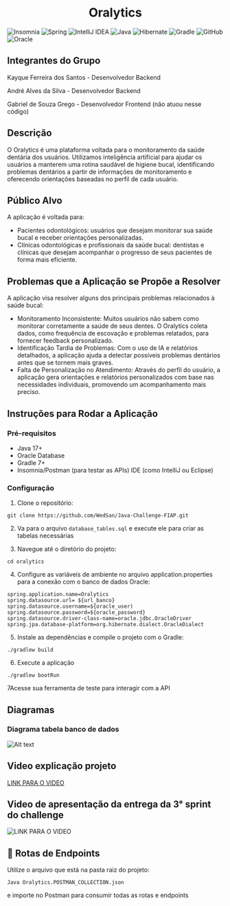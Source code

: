 <h1 align="center">Oralytics</h1>


![Insomnia](https://img.shields.io/badge/Insomnia-black?style=for-the-badge&logo=insomnia&logoColor=5849BE)
![Spring](https://img.shields.io/badge/spring-%236DB33F.svg?style=for-the-badge&logo=spring&logoColor=white)
![IntelliJ IDEA](https://img.shields.io/badge/IntelliJIDEA-000000.svg?style=for-the-badge&logo=intellij-idea&logoColor=white)
![Java](https://img.shields.io/badge/java-%23ED8B00.svg?style=for-the-badge&logo=openjdk&logoColor=white)
![Hibernate](https://img.shields.io/badge/Hibernate-59666C?style=for-the-badge&logo=Hibernate&logoColor=white)
![Gradle](https://img.shields.io/badge/Gradle-02303A.svg?style=for-the-badge&logo=Gradle&logoColor=white)
![GitHub](https://img.shields.io/badge/github-%23121011.svg?style=for-the-badge&logo=github&logoColor=white)
![Oracle](https://img.shields.io/badge/Oracle-F80000?style=for-the-badge&logo=oracle&logoColor=white)

## Integrantes do Grupo

Kayque Ferreira dos Santos - Desenvolvedor Backend

André Alves da Silva - Desenvolvedor Backend

Gabriel de Souza Grego - Desenvolvedor Frontend (não atuou nesse código)



## Descrição

O Oralytics é uma plataforma voltada para o monitoramento da saúde dentária dos usuários. Utilizamos inteligência artificial para ajudar os usuários a manterem uma rotina saudável de higiene bucal, identificando problemas dentários a partir de informações de monitoramento e oferecendo orientações baseadas no perfil de cada usuário.

## Público Alvo

A aplicação é voltada para:

- Pacientes odontológicos: usuários que desejam monitorar sua saúde bucal e receber orientações personalizadas.
- Clínicas odontológicas e profissionais da saúde bucal: dentistas e clínicas que desejam acompanhar o progresso de seus pacientes de forma mais eficiente.

## Problemas que a Aplicação se Propõe a Resolver

A aplicação visa resolver alguns dos principais problemas relacionados à saúde bucal:

- Monitoramento Inconsistente: Muitos usuários não sabem como monitorar corretamente a saúde de seus dentes. O Oralytics coleta dados, como frequência de escovação e problemas relatados, para fornecer feedback personalizado.
- Identificação Tardia de Problemas: Com o uso de IA e relatórios detalhados, a aplicação ajuda a detectar possíveis problemas dentários antes que se tornem mais graves.
- Falta de Personalização no Atendimento: Através do perfil do usuário, a aplicação gera orientações e relatórios personalizados com base nas necessidades individuais, promovendo um acompanhamento mais preciso.

## Instruções para Rodar a Aplicação

### Pré-requisitos

- Java 17+
- Oracle Database
- Gradle 7+
- Insomnia/Postman (para testar as APIs)
IDE (como IntelliJ ou Eclipse)

### Configuração

1. Clone o repositório:

```
git clone https://github.com/WedSan/Java-Challenge-FIAP.git
```
2. Va para o arquivo `database_tables.sql` e execute ele para criar as tabelas necessárias


3. Navegue até o diretório do projeto:

```
cd oralytics
```

4. Configure as variáveis de ambiente no arquivo application.properties para a conexão com o banco de dados Oracle:

```
spring.application.name=Oralytics
spring.datasource.url= ${url_banco}
spring.datasource.username=${oracle_user)
spring.datasource.password=${oracle_password}
spring.datasource.driver-class-name=oracle.jdbc.OracleDriver
spring.jpa.database-platform=org.hibernate.dialect.OracleDialect
```

5. Instale as dependências e compile o projeto com o Gradle:

```
./gradlew build
```

6. Execute a aplicação

```
./gradlew bootRun
```

7Acesse sua ferramenta de teste para interagir com a API


## Diagramas
### Diagrama tabela banco de dados
![Alt text](https://i.ibb.co/3TGp8PB/Untitled.png)

## Video explicação projeto
[LINK PARA O VIDEO](https://www.youtube.com/watch?v=QAhvlBJQTMM)

## Video de apresentação da entrega da 3° sprint do challenge
![LINK PARA O VIDEO](https://www.youtube.com/watch?v=Ffdme4-XyUQ)


## 📌 Rotas de Endpoints

Utilize o arquivo que está na pasta raiz do projeto:

`Java Oralytics.POSTMAN_COLLECTION.json`

e importe no Postman para consumir todas as rotas e endpoints